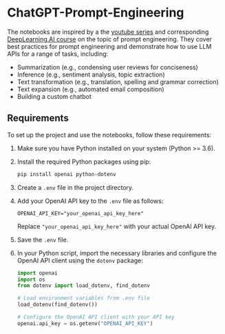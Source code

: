 # ChatGPT-Prompt-Engineering

The notebooks are inspired by a the [youtube series](https://www.youtube.com/playlist?list=PL0CKhH7olKJAEjDPF3GKRoM2qP4HsyOF2) and corresponding [DeepLearning.AI course](https://www.deeplearning.ai/short-courses/chatgpt-prompt-engineering-for-developers/) on the topic of prompt engineering. They cover best practices for prompt engineering and demonstrate how to use LLM APIs for a range of tasks, including:

- Summarization (e.g., condensing user reviews for conciseness)
- Inference (e.g., sentiment analysis, topic extraction)
- Text transformation (e.g., translation, spelling and grammar correction)
- Text expansion (e.g., automated email composition)
- Building a custom chatbot

## Requirements

To set up the project and use the notebooks, follow these requirements:


1. Make sure you have Python installed on your system (Python >= 3.6).

2. Install the required Python packages using pip:

   ```bash
   pip install openai python-dotenv
   ```

3. Create a `.env` file in the project directory.

4. Add your OpenAI API key to the `.env` file as follows:

   ```
   OPENAI_API_KEY="your_openai_api_key_here"
   ```

   Replace `"your_openai_api_key_here"` with your actual OpenAI API key.

5. Save the `.env` file.

6. In your Python script, import the necessary libraries and configure the OpenAI API client using the `dotenv` package:

   ```python
   import openai
   import os
   from dotenv import load_dotenv, find_dotenv

   # Load environment variables from .env file
   load_dotenv(find_dotenv())

   # Configure the OpenAI API client with your API key
   openai.api_key = os.getenv("OPENAI_API_KEY")
   ```

